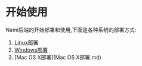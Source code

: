 # 开始使用

Nami后端的开始部署和使用,下面是各种系统的部署方式:

1. [Linux部署](Linux部署.md)
2. [Windows部署](Windows部署.md)
3. [Mac OS X部署](Mac OS X部署.md)
